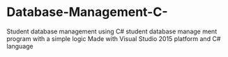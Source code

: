 # Database-Management-C-
Student database management using C#
student database manage ment program with a simple logic
Made with Visual Studio 2015 platform and C# language
